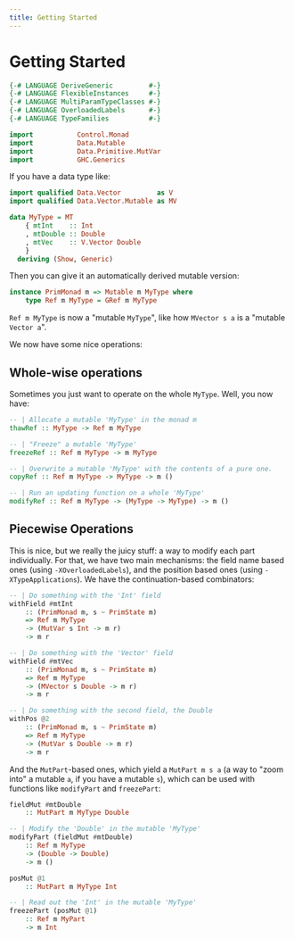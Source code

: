 ```yaml
---
title: Getting Started
---
```


Getting Started
===============

```haskell top hide
{-# LANGUAGE DeriveGeneric         #-}
{-# LANGUAGE FlexibleInstances     #-}
{-# LANGUAGE MultiParamTypeClasses #-}
{-# LANGUAGE OverloadedLabels      #-}
{-# LANGUAGE TypeFamilies          #-}

import           Control.Monad
import           Data.Mutable
import           Data.Primitive.MutVar
import           GHC.Generics
```

If you have a data type like:

```haskell top
import qualified Data.Vector         as V
import qualified Data.Vector.Mutable as MV

data MyType = MT
    { mtInt    :: Int
    , mtDouble :: Double
    , mtVec    :: V.Vector Double
    }
  deriving (Show, Generic)
```

Then you can give it an automatically derived mutable version:

```haskell top
instance PrimMonad m => Mutable m MyType where
    type Ref m MyType = GRef m MyType
```

`Ref m MyType` is now a "mutable `MyType`", like how `MVector s a` is a
"mutable `Vector a`".

We now have some nice operations:

Whole-wise operations
---------------------

Sometimes you just want to operate on the whole `MyType`.  Well, you now have:

```haskell
-- | Allocate a mutable 'MyType' in the monad m
thawRef :: MyType -> Ref m MyType

-- | "Freeze" a mutable 'MyType'
freezeRef :: Ref m MyType -> m MyType

-- | Overwrite a mutable 'MyType' with the contents of a pure one.
copyRef :: Ref m MyType -> MyType -> m ()

-- | Run an updating function on a whole 'MyType'
modifyRef :: Ref m MyType -> (MyType -> MyType) -> m ()
```

Piecewise Operations
--------------------

This is nice, but we really the juicy stuff: a way to modify each part
individually.  For that, we have two main mechanisms: the field name based
ones (using `-XOverloadedLabels`), and the position based ones (using
`-XTypeApplications`).  We have the continuation-based combinators:

```haskell
-- | Do something with the 'Int' field
withField #mtInt
    :: (PrimMonad m, s ~ PrimState m)
    => Ref m MyType
    -> (MutVar s Int -> m r)
    -> m r

-- | Do something with the 'Vector' field
withField #mtVec
    :: (PrimMonad m, s ~ PrimState m)
    => Ref m MyType
    -> (MVector s Double -> m r)
    -> m r

-- | Do something with the second field, the Double
withPos @2
    :: (PrimMonad m, s ~ PrimState m)
    => Ref m MyType
    -> (MutVar s Double -> m r)
    -> m r
```

And the `MutPart`-based ones, which yield a `MutPart m s a` (a way to "zoom
into" a mutable `a`, if you have a mutable `s`), which can be used with
functions like `modifyPart` and `freezePart`:

```haskell
fieldMut #mtDouble
    :: MutPart m MyType Double

-- | Modify the 'Double' in the mutable 'MyType'
modifyPart (fieldMut #mtDouble)
    :: Ref m MyType
    -> (Double -> Double)
    -> m ()
```

```haskell
posMut @1
    :: MutPart m MyType Int

-- | Read out the 'Int' in the mutable 'MyType'
freezePart (posMut @1)
    :: Ref m MyPart
    -> m Int
```
